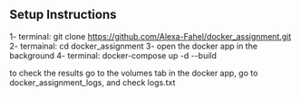 ## Setup Instructions
1- terminal: git clone https://github.com/Alexa-Fahel/docker_assignment.git
2- termainal: cd docker_assignment
3- open the docker app in the background
4- terminal: docker-compose up -d --build

to check the results go to the volumes tab in the docker app, go to docker_assignment_logs, and check logs.txt
